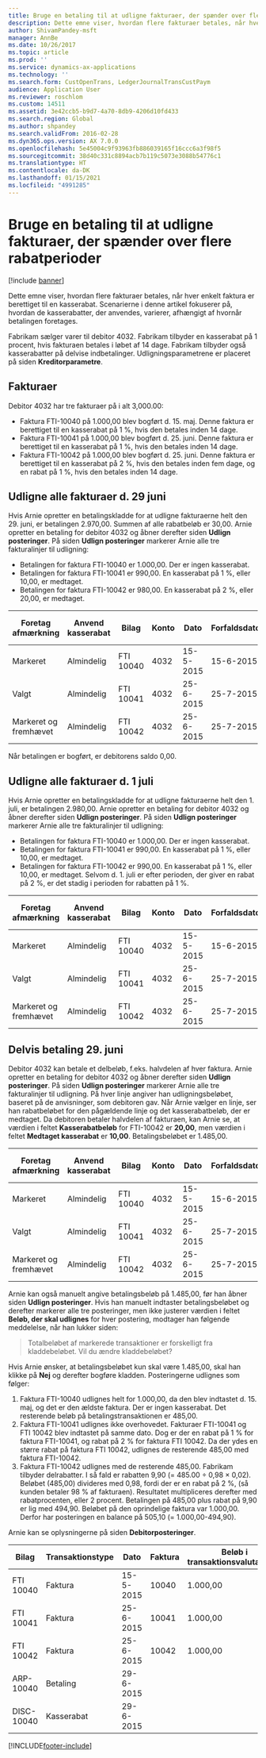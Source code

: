 ```yaml
---
title: Bruge en betaling til at udligne fakturaer, der spænder over flere rabatperioder
description: Dette emne viser, hvordan flere fakturaer betales, når hver enkelt faktura er berettiget til en kasserabat. Scenarierne i denne artikel fokuserer på, hvordan de kasserabatter, der anvendes, varierer, afhængigt af hvornår betalingen foretages.
author: ShivamPandey-msft
manager: AnnBe
ms.date: 10/26/2017
ms.topic: article
ms.prod: ''
ms.service: dynamics-ax-applications
ms.technology: ''
ms.search.form: CustOpenTrans, LedgerJournalTransCustPaym
audience: Application User
ms.reviewer: roschlom
ms.custom: 14511
ms.assetid: 3e42ccb5-b9d7-4a70-8db9-4206d10fd433
ms.search.region: Global
ms.author: shpandey
ms.search.validFrom: 2016-02-28
ms.dyn365.ops.version: AX 7.0.0
ms.openlocfilehash: 5e45004c9f93963fb886039165f16ccc6a3f98f5
ms.sourcegitcommit: 38d40c331c8894acb7b119c5073e3088b54776c1
ms.translationtype: HT
ms.contentlocale: da-DK
ms.lasthandoff: 01/15/2021
ms.locfileid: "4991285"
---
```

# <a name="use-one-payment-to-settle-invoices-that-span-multiple-discount-periods"></a>Bruge en betaling til at udligne fakturaer, der spænder over flere rabatperioder

[!include [banner](../includes/banner.md)]

Dette emne viser, hvordan flere fakturaer betales, når hver enkelt faktura er berettiget til en kasserabat. Scenarierne i denne artikel fokuserer på, hvordan de kasserabatter, der anvendes, varierer, afhængigt af hvornår betalingen foretages.

Fabrikam sælger varer til debitor 4032. Fabrikam tilbyder en kasserabat på 1 procent, hvis fakturaen betales i løbet af 14 dage. Fabrikam tilbyder også kasserabatter på delvise indbetalinger. Udligningsparametrene er placeret på siden **Kreditorparametre**.

## <a name="invoices"></a>Fakturaer
Debitor 4032 har tre fakturaer på i alt 3,000.00:

-   Faktura FTI-10040 på 1.000,00 blev bogført d. 15. maj. Denne faktura er berettiget til en kasserabat på 1 %, hvis den betales inden 14 dage.
-   Faktura FTI-10041 på 1.000,00 blev bogført d. 25. juni. Denne faktura er berettiget til en kasserabat på 1 %, hvis den betales inden 14 dage.
-   Faktura FTI-10042 på 1.000,00 blev bogført d. 25. juni. Denne faktura er berettiget til en kasserabat på 2 %, hvis den betales inden fem dage, og en rabat på 1 %, hvis den betales inden 14 dage.

## <a name="settle-all-invoices-on-june-29"></a>Udligne alle fakturaer d. 29 juni
Hvis Arnie opretter en betalingskladde for at udligne fakturaerne helt den 29. juni, er betalingen 2.970,00. Summen af alle rabatbeløb er 30,00. Arnie opretter en betaling for debitor 4032 og åbner derefter siden **Udlign posteringer**. På siden **Udlign posteringer** markerer Arnie alle tre fakturalinjer til udligning:

-   Betalingen for faktura FTI-10040 er 1.000,00. Der er ingen kasserabat.
-   Betalingen for faktura FTI-10041 er 990,00. En kasserabat på 1 %, eller 10,00, er medtaget.
-   Betalingen for faktura FTI-10042 er 980,00. En kasserabat på 2 %, eller 20,00, er medtaget.

| Foretag afmærkning                     | Anvend kasserabat | Bilag   | Konto | Dato      | Forfaldsdato  | Faktura | Beløb i transaktionsvalutadebet | Beløb i transaktionsvalutakredit | Valuta | Beløb, der skal udlignes |
|--------------------------|-------------------|-----------|---------|-----------|-----------|---------|--------------------------------------|---------------------------------------|----------|------------------|
| Markeret                 | Almindelig            | FTI 10040 | 4032    | 15-5-2015 | 15-6-2015 | 10040   | 1.000,00                             |                                       | USD      | 1.000,00         |
| Valgt                 | Almindelig            | FTI 10041 | 4032    | 25-6-2015 | 25-7-2015 | 10041   | 1.000,00                             |                                       | USD      | 990,00           |
| Markeret og fremhævet | Almindelig            | FTI 10042 | 4032    | 25-6-2015 | 25-7-2015 | 10042   | 1.000,00                             |                                       | USD      | 980,00           |

Når betalingen er bogført, er debitorens saldo 0,00.

## <a name="settle-all-invoices-on-july-1"></a>Udligne alle fakturaer d. 1 juli
Hvis Arnie opretter en betalingskladde for at udligne fakturaerne helt den 1. juli, er betalingen 2.980,00. Arnie opretter en betaling for debitor 4032 og åbner derefter siden **Udlign posteringer**. På siden **Udlign posteringer** markerer Arnie alle tre fakturalinjer til udligning:

-   Betalingen for faktura FTI-10040 er 1.000,00. Der er ingen kasserabat.
-   Betalingen for faktura FTI-10041 er 990,00. En kasserabat på 1 %, eller 10,00, er medtaget.
-   Betalingen for faktura FTI-10042 er 990,00. En kasserabat på 1 %, eller 10,00, er medtaget. Selvom d. 1. juli er efter perioden, der giver en rabat på 2 %, er det stadig i perioden for rabatten på 1 %.

| Foretag afmærkning                     | Anvend kasserabat | Bilag   | Konto | Dato      | Forfaldsdato  | Faktura | Beløb i transaktionsvalutadebet | Beløb i transaktionsvalutakredit | Valuta | Beløb, der skal udlignes |
|--------------------------|-------------------|-----------|---------|-----------|-----------|---------|--------------------------------------|---------------------------------------|----------|------------------|
| Markeret                 | Almindelig            | FTI 10040 | 4032    | 15-5-2015 | 15-6-2015 | 10040   | 1.000,00                             |                                       | USD      | 1.000,00         |
| Valgt                 | Almindelig            | FTI 10041 | 4032    | 25-6-2015 | 25-7-2015 | 10041   | 1.000,00                             |                                       | USD      | 990,00           |
| Markeret og fremhævet | Almindelig            | FTI 10042 | 4032    | 25-6-2015 | 25-7-2015 | 10042   | 1.000,00                             |                                       | USD      | 990,00           |

## <a name="partial-settlement-on-june-29"></a>Delvis betaling 29. juni
Debitor 4032 kan betale et delbeløb, f.eks. halvdelen af hver faktura. Arnie opretter en betaling for debitor 4032 og åbner derefter siden **Udlign posteringer**. På siden **Udlign posteringer** markerer Arnie alle tre fakturalinjer til udligning. På hver linje angiver han udligningsbeløbet, baseret på de anvisninger, som debitoren gav. Når Arnie vælger en linje, ser han rabatbeløbet for den pågældende linje og det kasserabatbeløb, der er medtaget. Da debitoren betaler halvdelen af fakturaen, kan Arnie se, at værdien i feltet **Kasserabatbeløb** for FTI-10042 er **20,00**, men værdien i feltet **Medtaget kasserabat** er **10,00**. Betalingsbeløbet er 1.485,00.

| Foretag afmærkning                     | Anvend kasserabat | Bilag   | Konto | Dato      | Forfaldsdato  | Faktura | Beløb i transaktionsvalutadebet | Beløb i transaktionsvalutakredit | Valuta | Beløb, der skal udlignes |
|--------------------------|-------------------|-----------|---------|-----------|-----------|---------|--------------------------------------|---------------------------------------|----------|------------------|
| Markeret                 | Almindelig            | FTI 10040 | 4032    | 15-5-2015 | 15-6-2015 | 10040   | 1.000,00                             |                                       | USD      | 500,00           |
| Valgt                 | Almindelig            | FTI 10041 | 4032    | 25-6-2015 | 25-7-2015 | 10041   | 1.000,00                             |                                       | USD      | 495,00           |
| Markeret og fremhævet | Almindelig            | FTI 10042 | 4032    | 25-6-2015 | 25-7-2015 | 10042   | 1.000,00                             |                                       | USD      | 490,00           |

Arnie kan også manuelt angive betalingsbeløb på 1.485,00, før han åbner siden **Udlign posteringer**. Hvis han manuelt indtaster betalingsbeløbet og derefter markerer alle tre posteringer, men ikke justerer værdien i feltet **Beløb, der skal udlignes** for hver postering, modtager han følgende meddelelse, når han lukker siden:

> Totalbeløbet af markerede transaktioner er forskelligt fra kladdebeløbet. Vil du ændre kladdebeløbet?

Hvis Arnie ønsker, at betalingsbeløbet kun skal være 1.485,00, skal han klikke på **Nej** og derefter bogføre kladden. Posteringerne udlignes som følger:

1.  Faktura FTI-10040 udlignes helt for 1.000,00, da den blev indtastet d. 15. maj, og det er den ældste faktura. Der er ingen kasserabat. Det resterende beløb på betalingstransaktionen er 485,00.
2.  Faktura FTI-10041 udlignes ikke overhovedet. Fakturaer FTI-10041 og FTI 10042 blev indtastet på samme dato. Dog er der en rabat på 1 % for faktura FTI-10041, og rabat på 2 % for faktura FTI 10042. Da der ydes en større rabat på faktura FTI 10042, udlignes de resterende 485,00 med faktura FTI-10042.
3.  Faktura FTI-10042 udlignes med de resterende 485,00. Fabrikam tilbyder delrabatter. I så fald er rabatten 9,90 (= 485.00 ÷ 0,98 × 0,02). Beløbet (485,00) divideres med 0,98, fordi der er en rabat på 2 %, (så kunden betaler 98 % af fakturaen). Resultatet multipliceres derefter med rabatprocenten, eller 2 procent. Betalingen på 485,00 plus rabat på 9,90 er lig med 494,90. Beløbet på den oprindelige faktura var 1.000,00. Derfor har posteringen en balance på 505,10 (= 1.000,00-494,90).

Arnie kan se oplysningerne på siden **Debitorposteringer**.

| Bilag    | Transaktionstype | Dato      | Faktura | Beløb i transaktionsvalutadebet | Beløb i transaktionsvalutakredit | Saldo  | Valuta |
|------------|------------------|-----------|---------|--------------------------------------|---------------------------------------|----------|----------|
| FTI 10040  | Faktura          | 15-5-2015 | 10040   | 1.000,00                             |                                       | 0,00     | USD      |
| FTI 10041  | Faktura          | 25-6-2015 | 10041   | 1.000,00                             |                                       | 1.000,00 | USD      |
| FTI 10042  | Faktura          | 25-6-2015 | 10042   | 1.000,00                             |                                       | 505,10   | USD      |
| ARP-10040  | Betaling          | 29-6-2015 |         |                                      | 1.485,00                              | 0,00     | USD      |
| DISC-10040 | Kasserabat    | 29-6-2015 |         |                                      | 9,90                                  | 0,00     | USD      |







[!INCLUDE[footer-include](../../includes/footer-banner.md)]